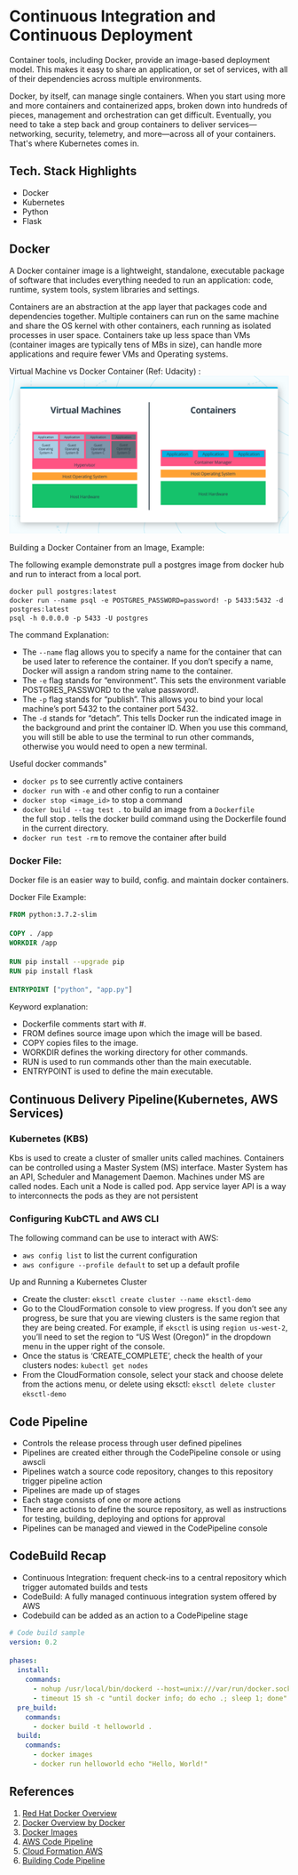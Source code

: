 # Continuous Integration and Continuous Deployment

Container tools, including Docker, provide an image-based deployment model. 
This makes it easy to share an application, or set of services, with all of 
their dependencies across multiple environments.

Docker, by itself, can manage single containers. When you start using more 
and more containers and containerized apps, broken down into hundreds of 
pieces, management and orchestration can get difficult. Eventually, you need 
to take a step back and group containers to deliver services—networking, 
security, telemetry, and more—across all of your containers. That's where 
Kubernetes comes in.

## Tech. Stack Highlights
- Docker
- Kubernetes
- Python
- Flask

## Docker
A Docker container image is a lightweight, standalone, executable package of 
software that includes everything needed to run an application: code, runtime, 
system tools, system libraries and settings.

Containers are an abstraction at the app layer that packages code and 
dependencies together. Multiple containers can run on the same machine and 
share the OS kernel with other containers, each running as isolated processes 
in user space. Containers take up less space than VMs (container images are 
typically tens of MBs in size), can handle more applications and require 
fewer VMs and Operating systems.

Virtual Machine vs Docker Container (Ref: Udacity) :
![vm-docker](resources/img/docker_vm.png)

Building a Docker Container from an Image, Example:

The following example demonstrate pull a postgres image from docker hub and
run to interact from a local port. 

```shell script
docker pull postgres:latest
docker run --name psql -e POSTGRES_PASSWORD=password! -p 5433:5432 -d postgres:latest
psql -h 0.0.0.0 -p 5433 -U postgres
```

The command Explanation:

- The `--name` flag allows you to specify a name for the container that can be 
    used later to reference the container. If you don’t specify a name, 
    Docker will assign a random string name to the container.
- The `-e` flag stands for “environment”. This sets the environment variable 
    POSTGRES_PASSWORD to the value password!.
- The `-p` flag stands for “publish”. This allows you to bind your local 
    machine’s port 5432 to the container port 5432.
- The `-d` stands for “detach”. This tells Docker run the indicated 
    image in the background and print the container ID. When you use 
    this command, you will still be able to use the terminal to run 
    other commands, otherwise you would need to open a new terminal.

Useful docker commands"
- `docker ps` to see currently active containers
- `docker run` with `-e` and other config to run a container
- `docker stop <image_id>` to stop a command
- `docker build --tag test .` to build an image from a `Dockerfile`  
    the full stop . tells the docker build command using the Dockerfile 
    found in the current directory.
- `docker run test -rm` to remove the container after build

### Docker File:
Docker file is an easier way to build, config. and maintain docker containers.

Docker File Example:
```dockerfile
FROM python:3.7.2-slim

COPY . /app
WORKDIR /app

RUN pip install --upgrade pip
RUN pip install flask

ENTRYPOINT ["python", "app.py"]
``` 

Keyword explanation:
- Dockerfile comments start with #.
- FROM defines source image upon which the image will be based.
- COPY copies files to the image.
- WORKDIR defines the working directory for other commands.
- RUN is used to run commands other than the main executable.
- ENTRYPOINT is used to define the main executable.

## Continuous Delivery Pipeline(Kubernetes, AWS Services)

### Kubernetes (KBS)

Kbs is used to create a cluster of smaller units called machines. Containers 
can be controlled using a Master System (MS) interface. Master System has an 
API, Scheduler and Management Daemon. Machines under MS are called nodes. Each 
unit a Node is called pod. App service layer API is a way to interconnects the
pods as they are not persistent

### Configuring KubCTL and AWS CLI

The following command can be use to interact with AWS:

- `aws config list` to list the current configuration
- `aws configure --profile default` to set up a default profile

Up and Running a Kubernetes Cluster

- Create the cluster: `eksctl create cluster --name eksctl-demo`
- Go to the CloudFormation console to view progress. If you don’t see any 
    progress, be sure that you are viewing clusters is the same region that 
    they are being created. For example, if `eksctl` is using 
    `region us-west-2`, you’ll need to set the region to 
    “US West (Oregon)” in the dropdown menu  in the upper 
    right of the console.
- Once the status is ‘CREATE_COMPLETE’, check the health of your clusters 
    nodes: `kubectl get nodes`
- From the CloudFormation console, select your stack and choose delete 
    from the actions menu, or delete using eksctl: 
    `eksctl delete cluster eksctl-demo`
    
## Code Pipeline
- Controls the release process through user defined pipelines
- Pipelines are created either through the CodePipeline console or using awscli
- Pipelines watch a source code repository, changes to this repository 
    trigger pipeline action
- Pipelines are made up of stages
- Each stage consists of one or more actions
- There are actions to define the source repository, as well as instructions 
    for testing, building, deploying and options for approval
- Pipelines can be managed and viewed in the CodePipeline console

## CodeBuild Recap
- Continuous Integration: frequent check-ins to a central repository which 
    trigger automated builds and tests
- CodeBuild: A fully managed continuous integration system offered by AWS
- Codebuild can be added as an action to a CodePipeline stage

```yaml
# Code build sample
version: 0.2

phases:
  install:
    commands:
      - nohup /usr/local/bin/dockerd --host=unix:///var/run/docker.sock --host=tcp://127.0.0.1:2375 --storage-driver=overlay2&
      - timeout 15 sh -c "until docker info; do echo .; sleep 1; done"
  pre_build:
    commands:
      - docker build -t helloworld .
  build:
    commands:
      - docker images
      - docker run helloworld echo "Hello, World!" 
```

## References
1. [Red Hat Docker Overview
](https://www.redhat.com/en/topics/containers/what-is-docker)
2. [Docker Overview by Docker
](https://www.docker.com/resources/what-container)
3. [Docker Images](https://hub.docker.com/)
4. [AWS Code Pipeline
](https://docs.aws.amazon.com/codepipeline/latest/userguide/concepts.html)
5. [Cloud Formation AWS
](https://docs.aws.amazon.com/cloudformation/index.html)
6. [Building Code Pipeline
](https://docs.aws.amazon.com/codebuild/index.html)
